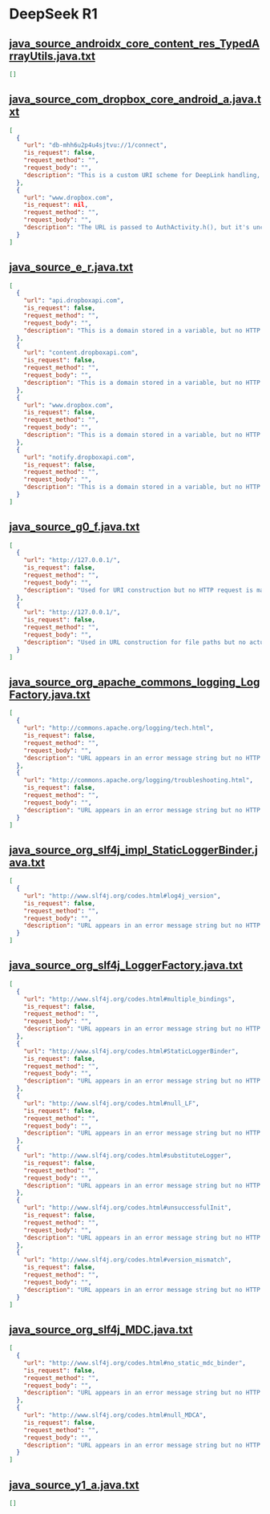 # DeepSeek R1

## [java_source_androidx_core_content_res_TypedArrayUtils.java.txt](../../../prompts/android_6/java_source_androidx_core_content_res_TypedArrayUtils.java.txt)
```json
[]
```

## [java_source_com_dropbox_core_android_a.java.txt](../../../prompts/android_6/java_source_com_dropbox_core_android_a.java.txt)
```json
[
  {
    "url": "db-mhh6u2p4u4sjtvu://1/connect",
    "is_request": false,
    "request_method": "",
    "request_body": "",
    "description": "This is a custom URI scheme for DeepLink handling, not an HTTP request."
  },
  {
    "url": "www.dropbox.com",
    "is_request": nil,
    "request_method": "",
    "request_body": "",
    "description": "The URL is passed to AuthActivity.h(), but it's unclear if an HTTP request is made."
  }
]
```

## [java_source_e_r.java.txt](../../../prompts/android_6/java_source_e_r.java.txt)
```json
[
  {
    "url": "api.dropboxapi.com",
    "is_request": false,
    "request_method": "",
    "request_body": "",
    "description": "This is a domain stored in a variable, but no HTTP request is made in the provided code."
  },
  {
    "url": "content.dropboxapi.com",
    "is_request": false,
    "request_method": "",
    "request_body": "",
    "description": "This is a domain stored in a variable, but no HTTP request is made in the provided code."
  },
  {
    "url": "www.dropbox.com",
    "is_request": false,
    "request_method": "",
    "request_body": "",
    "description": "This is a domain stored in a variable, but no HTTP request is made in the provided code."
  },
  {
    "url": "notify.dropboxapi.com",
    "is_request": false,
    "request_method": "",
    "request_body": "",
    "description": "This is a domain stored in a variable, but no HTTP request is made in the provided code."
  }
]
```

## [java_source_g0_f.java.txt](../../../prompts/android_6/java_source_g0_f.java.txt)
```json
[
  {
    "url": "http://127.0.0.1/",
    "is_request": false,
    "request_method": "",
    "request_body": "",
    "description": "Used for URI construction but no HTTP request is made."
  },
  {
    "url": "http://127.0.0.1/",
    "is_request": false,
    "request_method": "",
    "request_body": "",
    "description": "Used in URL construction for file paths but no actual HTTP request is made."
  }
]
```

## [java_source_org_apache_commons_logging_LogFactory.java.txt](../../../prompts/android_6/java_source_org_apache_commons_logging_LogFactory.java.txt)
```json
[
  {
    "url": "http://commons.apache.org/logging/tech.html",
    "is_request": false,
    "request_method": "",
    "request_body": "",
    "description": "URL appears in an error message string but no HTTP request is made."
  },
  {
    "url": "http://commons.apache.org/logging/troubleshooting.html",
    "is_request": false,
    "request_method": "",
    "request_body": "",
    "description": "URL appears in an error message string but no HTTP request is made."
  }
]
```

## [java_source_org_slf4j_impl_StaticLoggerBinder.java.txt](../../../prompts/android_6/java_source_org_slf4j_impl_StaticLoggerBinder.java.txt)
```json
[
  {
    "url": "http://www.slf4j.org/codes.html#log4j_version",
    "is_request": false,
    "request_method": "",
    "request_body": "",
    "description": "URL appears in an error message string but no HTTP request is made."
  }
]
```

## [java_source_org_slf4j_LoggerFactory.java.txt](../../../prompts/android_6/java_source_org_slf4j_LoggerFactory.java.txt)
```json
[
  {
    "url": "http://www.slf4j.org/codes.html#multiple_bindings",
    "is_request": false,
    "request_method": "",
    "request_body": "",
    "description": "URL appears in an error message string but no HTTP request is made."
  },
  {
    "url": "http://www.slf4j.org/codes.html#StaticLoggerBinder",
    "is_request": false,
    "request_method": "",
    "request_body": "",
    "description": "URL appears in an error message string but no HTTP request is made."
  },
  {
    "url": "http://www.slf4j.org/codes.html#null_LF",
    "is_request": false,
    "request_method": "",
    "request_body": "",
    "description": "URL appears in an error message string but no HTTP request is made."
  },
  {
    "url": "http://www.slf4j.org/codes.html#substituteLogger",
    "is_request": false,
    "request_method": "",
    "request_body": "",
    "description": "URL appears in an error message string but no HTTP request is made."
  },
  {
    "url": "http://www.slf4j.org/codes.html#unsuccessfulInit",
    "is_request": false,
    "request_method": "",
    "request_body": "",
    "description": "URL appears in an error message string but no HTTP request is made."
  },
  {
    "url": "http://www.slf4j.org/codes.html#version_mismatch",
    "is_request": false,
    "request_method": "",
    "request_body": "",
    "description": "URL appears in an error message string but no HTTP request is made."
  }
]
```

## [java_source_org_slf4j_MDC.java.txt](../../../prompts/android_6/java_source_org_slf4j_MDC.java.txt)
```json
[
  {
    "url": "http://www.slf4j.org/codes.html#no_static_mdc_binder",
    "is_request": false,
    "request_method": "",
    "request_body": "",
    "description": "URL appears in an error message string but no HTTP request is made."
  },
  {
    "url": "http://www.slf4j.org/codes.html#null_MDCA",
    "is_request": false,
    "request_method": "",
    "request_body": "",
    "description": "URL appears in an error message string but no HTTP request is made."
  }
]
```

## [java_source_y1_a.java.txt](../../../prompts/android_6/java_source_y1_a.java.txt)
```json
[]
```

